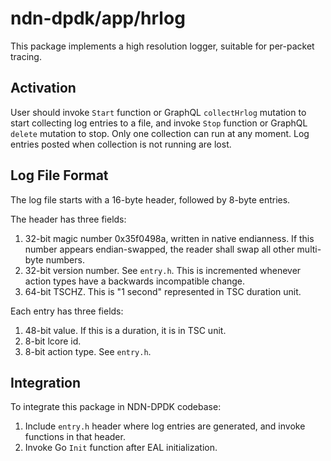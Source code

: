 # ndn-dpdk/app/hrlog

This package implements a high resolution logger, suitable for per-packet tracing.

## Activation

User should invoke `Start` function or GraphQL `collectHrlog` mutation to start collecting log entries to a file, and invoke `Stop` function or GraphQL `delete` mutation to stop.
Only one collection can run at any moment.
Log entries posted when collection is not running are lost.

## Log File Format

The log file starts with a 16-byte header, followed by 8-byte entries.

The header has three fields:

1. 32-bit magic number 0x35f0498a, written in native endianness.
   If this number appears endian-swapped, the reader shall swap all other multi-byte numbers.
2. 32-bit version number. See `entry.h`.
   This is incremented whenever action types have a backwards incompatible change.
3. 64-bit TSCHZ.
   This is "1 second" represented in TSC duration unit.

Each entry has three fields:

1. 48-bit value.
   If this is a duration, it is in TSC unit.
2. 8-bit lcore id.
3. 8-bit action type. See `entry.h`.

## Integration

To integrate this package in NDN-DPDK codebase:

1. Include `entry.h` header where log entries are generated, and invoke functions in that header.
2. Invoke Go `Init` function after EAL initialization.
